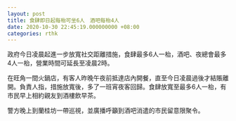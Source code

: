 ```yaml
---
layout: post
title: 食肆即日起每枱可坐6人　酒吧每枱4人
date: 2020-10-30 22:45:19.000000000 +08:00
categories: rthk
---
```


政府今日凌晨起進一步放寬社交距離措施，食肆最多6人一枱，酒吧、夜總會最多4人一枱，營業時間可延長至凌晨2時。

在旺角一間火鍋店，有客人昨晚午夜前抵達店內開餐，直至今日凌晨過後才結賬離開。負責人指，措施放寬後，多了一班宵夜客回歸。食肆放寬至最多6人一枱，有市民早上相約親友到酒樓飲早茶。

警方晚上到蘭桂坊一帶巡視，並廣播呼籲到酒吧消遣的市民留意限聚令。

